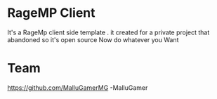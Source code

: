 # RageMP Client

It's a RageMp client side template . it created for a private project that abandoned so it's open source Now do whatever you Want
# Team
https://github.com/MalluGamerMG -MalluGamer
